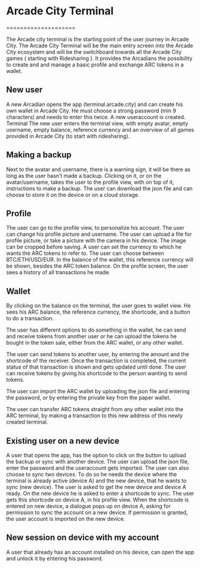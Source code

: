 # Arcade City Terminal
====================

The Arcade city terminal is the starting point of the user journey in Arcade City. 
The Arcade City Terminal will be the main entry screen into the Arcade City ecosystem and will be the switchboard towards all the Arcade City games ( starting with Ridesharing ).
It provides the Arcadians the possibility to create and and manage a basic profile and exchange ARC tokens in a wallet.

## New user
A new Arcadian opens the app (terminal.arcade.city) and can create his own wallet in Arcade City. He must choose a strong password (min 9 characters) and needs to enter this twice. A new useraccount is created. 
Terminal 
The new user enters the terminal view, with empty avatar, empty username, empty balance, reference currency and an overview of all games provided in Arcade City (to start with ridesharing).

## Making a backup
Next to the avatar and username, there is a warning sign, it will be there as long as the user hasn’t made a backup. Clicking on it, or on the avatar/username, takes the user to the profile view, with on top of it, instructions to make a backup.
The user can download the json file and can choose to store it on the device or on a cloud storage.

## Profile
The user can go to the profile view, to personalize his account. The user can change his profile picture and username. The user can upload a file for profile picture, or take a picture with the camera in his device. The image can be cropped before saving. A user can set the currency to which he wants the ARC tokens to refer to. The user can choose between BTC/ETH/USD/EUR. In the balance of the wallet, this reference currency will be shown, besides the ARC token balance. On the profile screen, the user sees a history of all transactions he made.

## Wallet
By clicking on the balance on the terminal, the user goes to wallet view.
He sees his ARC balance, the reference currency, the shortcode, and a button to do a transaction.

The user has different options to do something in the wallet, he can send and receive tokens from another user or he can upload the tokens he bought in the token sale, either from the ARC wallet, or any other wallet.

The user can send tokens to another user, by entering the amount and the shortcode of the receiver. Once the transaction is completed, the current status of that transaction is shown and gets updated until done. The user can receive tokens by giving his shortcode to the person wanting to send tokens.

The user can import the ARC wallet by uploading the json file and entering the password, or by entering the private key from the paper wallet.

The user can transfer ARC tokens straight from any other wallet into the ARC terminal, by making a transaction to this new address of this newly created terminal.

## Existing user on a new device
A user that opens the app, has the option to click on the button to upload the backup or sync with another device.
The user can upload the json file, enter the password and the useraccount gets imported.
The user can also choose to sync two devices.
To do so he needs the device where the terminal is already active (device A) and the new device, that he wants to sync (new device). The user is asked to get the new device and device A ready. On the new device he is asked to enter a shortcode to sync. The user gets this shortcode on device A, in his profile view. When the shortcode is entered on new device, a dialogue pops up on device A, asking for permission to sync the account on a new device. If permission is granted, the user account is imported on the new device.

## New session on device with my account
A user that already has an account installed on his device, can open the app and unlock it by entering his password.





